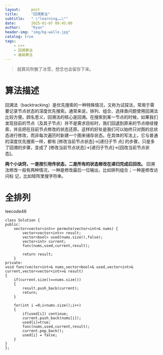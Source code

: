 ```yaml
---
layout:     post
title:      "回溯算法"
subtitle:   " \"learning……\""
date:       2025-01-07 09:45:00
author:     "Ryan"
header-img: "img/bg-walle.jpg"
catalog: true
tags:
    - c++
    - 回溯算法
    - 基础算法
---
```


> 就算风吹散了冰雪，想念也会留存下来。

# 算法描述  
回溯法（backtracking）是优先搜索的一种特殊情况，又称为试探法，常用于需要记录节点状态的深度优先搜索。通常来说，排列、组合、选择类问题使用回溯法比较方便。顾名思义，回溯法的核心是回溯。在搜索到某一节点的时候，如果我们发现目前的节点（及其子节点）并不是需求目标时，我们回退到原来的节点继续搜索，并且把在目前节点修改的状态还原。这样的好处是我们可以始终只对图的总状态进行修改，而非每次遍历时新建一个图来储存状态。在具体的写法上，它与普通的深度优先搜索一样，都有 [修改当前节点状态]→[递归子节
点] 的步骤，只是多了回溯的步骤，变成了 [修改当前节点状态]→[递归子节点]→[回改当前节点状态]。

**两个小诀窍，一是按引用传状态，二是所有的状态修改在递归完成后回改。** 回溯法修改一般有两种情况，一种是修改最后一位输出，比如排列组合；一种是修改访问标
记，比如矩阵里搜字符串。

# 全排列  
leecode46  
````
class Solution {
public:
    vector<vector<int>> permute(vector<int>& nums) {
        vector<vector<int>> result;
        vector<bool> used(nums.size(),false);
        vector<int> current;
        func(nums,used,current,result);

        return result;
    }
private:
void func(vector<int>& nums,vector<bool>& used,vector<int>& current,vector<vector<int>>& result)
{
    if(current.size()==nums.size())
    {
        result.push_back(current);
        return;
    }

    for(int i =0;i<nums.size();i++)
    {
        if(used[i]) continue;
        current.push_back(nums[i]);
        used[i]=true;
        func(nums,used,current,result);
        current.pop_back();
        used[i] = false;
    }
}
};
````






